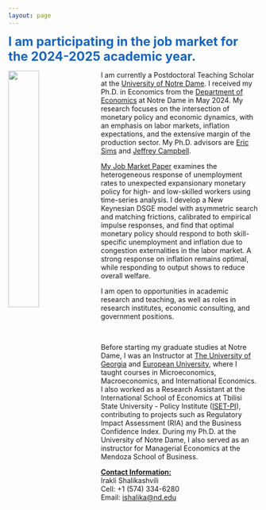 ```yaml
---
layout: page
---
```


<span style="font-size: 25px; color:#1565C0;"><strong>I am participating in the job market for the 2024-2025 academic year.</strong></span>

<img src="/uploads/20240926 JLH Irakli Shalikashvili-002.jpg" width="35%" height="35%" align="left" style="margin-right: 10px;">

I am currently a Postdoctoral Teaching Scholar at the [University of Notre Dame](https://www.nd.edu/). I received my Ph.D. in Economics from the [Department of Economics](https://economics.nd.edu) at Notre Dame in May 2024. My research focuses on the intersection of monetary policy and economic dynamics, with an emphasis on labor markets, inflation expectations, and the extensive margin of the production sector. My Ph.D. advisors are [Eric Sims](https://sites.nd.edu/esims/) and [Jeffrey Campbell](https://sites.google.com/nd.edu/jrcampbell/home).

[My Job Market Paper](/uploads/research/heterogenous_unemployment.pdf) examines the heterogeneous response of unemployment rates to unexpected expansionary monetary policy for high- and low-skilled workers using time-series analysis. I develop a New Keynesian DSGE model with asymmetric search and matching frictions, calibrated to empirical impulse responses, and find that optimal monetary policy should respond to both skill-specific unemployment and inflation due to congestion externalities in the labor market. A strong response on inflation remains optimal, while responding to output shows to reduce overall welfare. 

I am open to opportunities in academic research and teaching, as well as roles in research institutes, economic consulting, and government positions.

<br>

Before starting my graduate studies at Notre Dame, I was an Instructor at [The University of Georgia](https://www.ug.edu.ge/en) and [European University](https://eu.edu.ge/en), where I taught courses in Microeconomics, Macroeconomics, and International Economics. I also worked as a Research Assistant at the International School of Economics at Tbilisi State University - Policy Institute ([ISET-PI](https://www.iset-pi.ge/en?)), contributing to projects such as Regulatory Impact Assessment (RIA) and the Business Confidence Index. During my Ph.D. at the University of Notre Dame, I also served as an instructor for Managerial Economics at the Mendoza School of Business.

**<ins>Contact Information:</ins><br>**
Irakli Shalikashvili<br>
Cell: +1 (574) 334-6280<br>
Email: ishalika@nd.edu<br>
